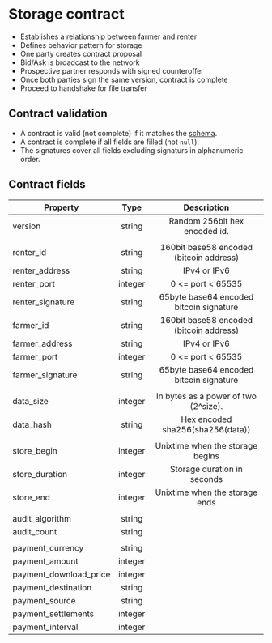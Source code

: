 # Storage contract

* Establishes a relationship between farmer and renter
* Defines behavior pattern for storage
* One party creates contract proposal
* Bid/Ask is broadcast to the network
* Prospective partner responds with signed counteroffer
* Once both parties sign the same version, contract is complete
* Proceed to handshake for file transfer 


## Contract validation

 * A contract is valid (not complete) if it matches the [schema](schema.json).
 * A contract is complete if all fields are filled (not `null`).
 * The signatures cover all fields excluding signaturs in alphanumeric order.


## Contract fields

| Property                  | Type                  | Description                               |
|---------------------------|:---------------------:|:-----------------------------------------:|
| version                   | string                | Random 256bit hex encoded id.             |
|                           |                       |                                           |
| renter_id                 | string                | 160bit base58 encoded (bitcoin address)   |
| renter_address            | string                | IPv4 or IPv6                              |
| renter_port               | integer               | 0 <= port < 65535                         |
| renter_signature          | string                | 65byte base64 encoded bitcoin signature   |
| farmer_id                 | string                | 160bit base58 encoded (bitcoin address)   |
| farmer_address            | string                | IPv4 or IPv6                              |
| farmer_port               | integer               | 0 <= port < 65535                         |
| farmer_signature          | string                | 65byte base64 encoded bitcoin signature   |
|                           |                       |                                           |
| data_size                 | integer               | In bytes as a power of two (2^size).      |
| data_hash                 | string                | Hex encoded sha256(sha256(data))          |
|                           |                       |                                           |
| store_begin               | integer               | Unixtime when the storage begins          |
| store_duration            | integer               | Storage duration in seconds               |
| store_end                 | integer               | Unixtime when the storage ends            |
|                           |                       |                                           |
| audit_algorithm           | string                |                                           |
| audit_count               | string                |                                           |
|                           |                       |                                           |
| payment_currency          | string                |                                           |
| payment_amount            | integer               |                                           |
| payment_download_price    | integer               |                                           |
| payment_destination       | string                |                                           |
| payment_source            | string                |                                           |
| payment_settlements       | integer               |                                           |
| payment_interval          | integer               |                                           |
